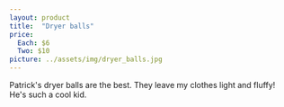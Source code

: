 ```yaml
---
layout: product
title:  "Dryer balls"
price:
  Each: $6
  Two: $10
picture: ../assets/img/dryer_balls.jpg
---
```


Patrick's dryer balls are the best. They leave my clothes light and fluffy! He's such a cool kid.
